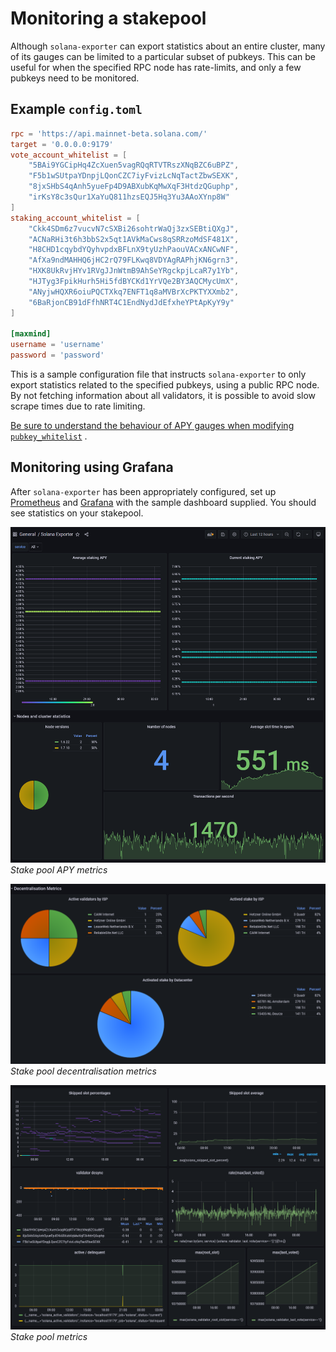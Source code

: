 # Monitoring a stakepool

Although `solana-exporter` can export statistics about an entire cluster, many of its gauges can be limited to a
particular subset of pubkeys. This can be useful for when the specified RPC node has rate-limits, and only a few pubkeys
need to be monitored.

## Example `config.toml`

```toml
rpc = 'https://api.mainnet-beta.solana.com/'
target = '0.0.0.0:9179'
vote_account_whitelist = [
    "5BAi9YGCipHq4ZcXuen5vagRQqRTVTRszXNqBZC6uBPZ",
    "F5b1wSUtpaYDnpjLQonCZC7iyFvizLcNqTactZbwSEXK",
    "8jxSHbS4qAnh5yueFp4D9ABXubKqMwXqF3HtdzQGuphp",
    "irKsY8c3sQur1XaYuQ811hzsEQJ5Hq3Yu3AAoXYnp8W"
]
staking_account_whitelist = [
    "Ckk4SDm6z7vucvN7cSXBi26sohtrWaQj3zxSEBtiQXgJ",
    "ACNaRHi3t6h3bbS2x5qt1AVkMaCws8qSRRzoMdSF481X",
    "H8CHD1cqybdYQyhvpdxBFLnX9tyUzhPaouVACxANCwNF",
    "AfXa9ndMAHHQ6jHC2rQ79FLKwq8VDYAgRAPhjKN6grn3",
    "HXK8UkRvjHYv1RVgJJnWtmB9AhSeYRgckpjLcaR7y1Yb",
    "HJTyg3FpikHurh5Hi5fdBYCKd1YrVQe2BY3AQCMycUmX",
    "ANyjwHQXR6oiuPQCTXkq7ENFT1q8aMVBrXcPKTYXXmb2",
    "6BaRjonCB91dFfhNRT4C1EndNydJdEfxheYPtApKyY9y"
]

[maxmind]
username = 'username'
password = 'password'
```

This is a sample configuration file that instructs `solana-exporter` to only export statistics related to the specified
pubkeys, using a public RPC node. By not fetching information about all validators, it is possible to avoid slow scrape
times due to rate limiting.

[Be sure to understand the behaviour of APY gauges when modifying `pubkey_whitelist`](../basics/configuration.md#important-note-on-pubkey_whitelist)
.

## Monitoring using Grafana

After `solana-exporter` has been appropriately configured, set up [Prometheus](../basics/prometheus.md) and
[Grafana](../basics/grafana.md) with the sample dashboard supplied. You should see statistics on your stakepool.

![Stake pool APY metrics](../images/stakepool_apy_and_cluster.png)
*Stake pool APY metrics*

![Stake pool decentralisation metrics](../images/stakepool_decentralisation.png)
*Stake pool decentralisation metrics*

![Stake pool metrics](../images/stakepool_metrics.png)
*Stake pool metrics*